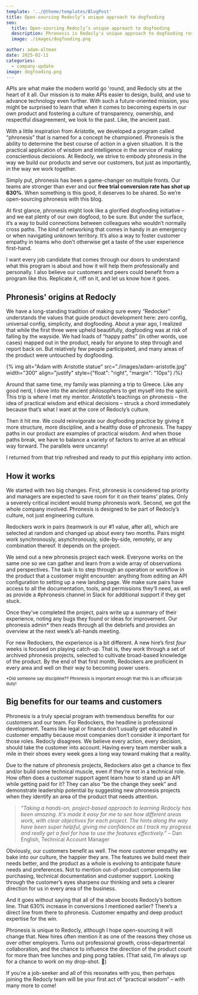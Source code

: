 ```yaml
---
template: '../@theme/templates/BlogPost'
title: Open-sourcing Redocly’s unique approach to dogfooding
seo:
  title: Open-sourcing Redocly’s unique approach to dogfooding
  description: Phronesis is Redocly's unique approach to dogfooding resulting in 630% improvement in a key metric.
  image: ./images/dogfooding.png

author: adam-altman
date: 2025-02-11
categories:
  - company-update
image: dogfooding.png
---
```


APIs are what make the modern world go 'round, and Redocly sits at the heart of it all.
Our mission is to make APIs easier to design, build, and use to advance technology even further. With such a future-oriented mission, you might be surprised to learn that when it comes to becoming experts in our own product and fostering a culture of transparency, ownership, and respectful disagreement, we look to the past. Like, the ancient past.

With a little inspiration from Aristotle, we developed a program called “phronesis” that is named for a concept he championed.
Phronesis is the ability to determine the best course of action in a given situation.
It is the practical application of wisdom and intelligence in the service of making conscientious decisions.
At Redocly, we strive to embody phronesis in the way we build our products and serve our customers, but just as importantly, in the way we work together.

Simply put, phronesis has been a game-changer on multiple fronts. Our teams are stronger than ever and our **free trial conversion rate has shot up 630%**. When something is this good, it deserves to be shared. So we’re open-sourcing phronesis with this blog.

At first glance, phronesis might look like a glorified dogfooding initiative – and we eat plenty of our own dogfood, to be sure.
But under the surface, it’s a way to build connections between colleagues who wouldn’t normally cross paths.
The kind of networking that comes in handy in an emergency or when navigating unknown territory.
It’s also a way to foster customer empathy in teams who don’t otherwise get a taste of the user experience first-hand.

I want every job candidate that comes through our doors to understand what this program is about and how it will help them professionally and personally.
I also believe our customers and peers could benefit from a program like this.
Replicate it, riff on it, and let us know how it goes.

## Phronesis' origins at Redocly

We have a long-standing tradition of making sure every “Redocker” understands the values that guide product development here: zero config, universal config, simplicity, and dogfooding.
About a year ago, I realized that while the first three were upheld beautifully, dogfooding was at risk of falling by the wayside.
We had loads of “happy paths” (in other words, use cases) mapped out in the product, ready for anyone to step through and report back on.
But relatively few people participated, and many areas of the product were untouched by dogfooding.

{% img
  alt="Adam with Aristotle statue"
  src="./images/adam-aristotle.jpg"
  width="300"
  align="justify"
  style={"float": "right", "margin": "10px"}
/%}


Around that same time, my family was planning a trip to Greece.
Like any good nerd, I dove into the ancient philosophers to get myself into the spirit.
This trip is where I met my mentor.
Aristotle’s teachings on phronesis – the idea of practical wisdom and ethical decisions – struck a chord immediately because that’s what I want at the core of Redocly’s culture.

Then it hit me. We could reinvigorate our dogfooding practice by giving it more structure, more discipline, and a healthy dose of phronesis. The happy paths in our product are examples of practical wisdom. And when those paths break, we have to balance a variety of factors to arrive at an ethical way forward. The parallels were uncanny!

I returned from that trip refreshed and ready to put this epiphany into action.

## How it works

We started with two big changes. First, phronesis is considered top priority and managers are expected to save room for it on their teams' plates. Only a severely critical incident would trump phronesis work. Second, we got the whole company involved. Phronesis is designed to be part of Redocly’s culture, not just engineering culture.

Redockers work in pairs (teamwork is our #1 value, after all), which are selected at random and changed up about every two months. Pairs might work synchronously, asynchronously, side-by-side, remotely, or any combination thereof. It depends on the project.

We send out a new phronesis project each week.
Everyone works on the same one so we can gather and learn from a wide array of observations and perspectives.
The task is to step through an operation or workflow in the product that a customer might encounter: anything from editing an API configuration to setting up a new landing page.
We make sure pairs have access to all the documentation, tools, and permissions they’ll need, as well as provide a #phronesis channel in Slack for additional support if they get stuck.

Once they’ve completed the project, pairs write up a summary of their experience, noting any bugs they found or ideas for improvement. Our phronesis admin* then reads through all the debriefs and provides an overview at the next week’s all-hands meeting.

For new Redockers, the experience is a bit different. A new hire’s first _four_ weeks is focused on playing catch-up. That is, they work through a set of archived phronesis projects, selected to cultivate broad-based knowledge of the product. By the end of that first month, Redockers are proficient in every area and well on their way to becoming power users.

<small>*Did someone say discipline?? Phronesis is important enough that this is an official job duty!</small>

## Big benefits for our teams and customers

Phronesis is a truly special program with tremendous benefits for our customers and our team. For Redockers, the headline is professional development. Teams like legal or finance don’t usually get educated in customer empathy because most companies don’t consider it important for those roles. Redocly disagrees. We believe every action, every decision, should take the customer into account. Having every team member walk a mile in their shoes every week goes a long way toward making that a reality.

Due to the nature of phronesis projects, Redockers also get a chance to flex and/or build some technical muscle, even if they’re not in a technical role. How often does a customer support agent learn how to stand up an API while getting paid for it? They can also “be the change they seek” and demonstrate leadership potential by suggesting new phronesis projects when they identify an area of the product that needs attention.

> _“Taking a hands-on, project-based approach to learning Redocly has been amazing. It's made it easy for me to see how different areas work, with clear objectives for each project. The hints along the way have been super helpful, giving me confidence as I track my progress and really get a feel for how to use the features effectively.”_ – Dan English, Technical Account Manager

Obviously, our customers benefit as well. The more customer empathy we bake into our culture, the happier they are. The features we build meet their needs better, and the product as a whole is evolving to anticipate future needs and preferences. Not to mention out-of-product components like purchasing, technical documentation and customer support. Looking through the customer’s eyes sharpens our thinking and sets a clearer direction for us in every area of the business.

And it goes without saying that all of the above boosts Redocly’s bottom line. That 630% increase in conversions I mentioned earlier? There’s a direct line from there to phronesis. Customer empathy and deep product expertise for the win.

Phronesis is unique to Redocly, although I hope open-sourcing it will change that. New hires often mention it as one of the reasons they chose us over other employers. Turns out professional growth, cross-departmental collaboration, and the chance to influence the direction of the product count for more than free lunches and ping pong tables. (That said, I’m always up for a chance to work on my drop-shot. 🏓)

If you’re a job-seeker and all of this resonates with you, then perhaps joining the Redocly team will be your first act of “practical wisdom” – with many more to come!